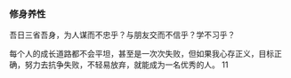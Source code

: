 ### 修身养性

吾日三省吾身，为人谋而不忠乎？与朋友交而不信乎？学不习乎？

每个人的成长道路都不会平坦，甚至是一次次失败，但如果我心存正义，目标正确，努力去抗争失败，不轻易放弃，就能成为一名优秀的人。  11